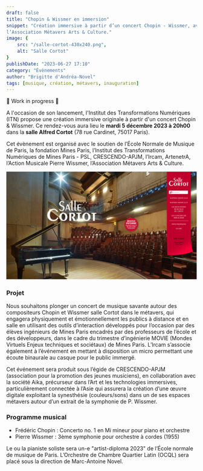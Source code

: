 ```yaml
---
draft: false
title: "Chopin & Wissmer en immersion"
snippet: "Création immersive à partir d’un concert Chopin - Wissmer, avec le soutien de l’École Normale de Musique de Paris, la fondation Mines Paris, l’Institut des Transformations Numériques de Mines Paris - PSL, CRESCENDO-APJM, l’Ircam, ArtenetrA, l’Action Musicale Pierre Wissmer, 
l’Association Métavers Arts & Culture."
image: {
    src: "/salle-cortot-430x240.png",
    alt: "Salle Cortot"
}
publishDate: "2023-06-27 17:10"
category: "Évènements"
author: "Brigitte d'Andréa-Novel"
tags: [musique, création, métavers, inauguration]
---
```


🚧 Work in progress 🚧

A l'occasion de son lancement, l'Institut des Transformations Numériques (ITN)
propose une création immersive originale à partir d'un concert Chopin & Wissmer. 
Ce rendez-vous aura lieu le **mardi 5 décembre 2023 à 20h00** dans la **salle Alfred
Cortot** (78 rue Cardinet, 75017 Paris).

Cet évènement est organisé avec
le soutien de l’École Normale de Musique de Paris, la fondation Mines Paris, l’Institut des Transformations Numériques de Mines Paris - PSL, CRESCENDO-APJM, l’Ircam, ArtenetrA, l’Action Musicale Pierre Wissmer, 
l’Association Métavers Arts & Culture.

![](/salle-cortot.png)

### Projet

Nous souhaitons plonger un concert de musique savante autour des compositeurs Chopin et Wissmer salle Cortot dans le métavers, 
qui engagera physiquement et émotionnellement les publics à distance et en salle en utilisant des outils d’interaction développés pour l’occasion par des élèves ingénieurs de Mines Paris encadrés par des professeurs de l’école et des développeurs, dans le cadre du trimestre d’ingénierie MOVIE (Mondes Virtuels Enjeux techniques et sociétaux) de Mines Paris. L’Ircam s’associe également à l’événement en mettant à disposition un micro permettant une écoute binaurale au casque pour le public immergé.

Cet événement sera produit sous l’égide de CRESCENDO-APJM (association pour la promotion des jeunes musiciens), en collaboration avec la société Aika, précurseur dans l’Art et les technologies immersives, particulièrement connectée à l’Asie qui assurera la création d’une œuvre digitale exploitant la synesthésie (couleurs/sons) dans un de ses espaces métavers autour d’un extrait de la symphonie de P. Wissmer. 


### Programme musical

  - Frédéric Chopin : Concerto no. 1 en Mi mineur pour piano et orchestre
  - Pierre Wissmer : 3ème symphonie pour orchestre à cordes (1955)

Le ou la pianiste soliste sera un-e "artist-diploma 2023" de l’École normale de musique de Paris. L’Orchestre de Chambre Quartier Latin (OCQL) sera placé sous 
la direction de Marc-Antoine Novel.

